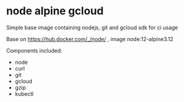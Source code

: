# node alpine gcloud

Simple base image containing nodejs, git and gcloud sdk for ci usage

Base on https://hub.docker.com/_/node/ , image node:12-alpine3.12

Components included:
- node
- curl
- git
- gcloud
- gzip
- kubectl
